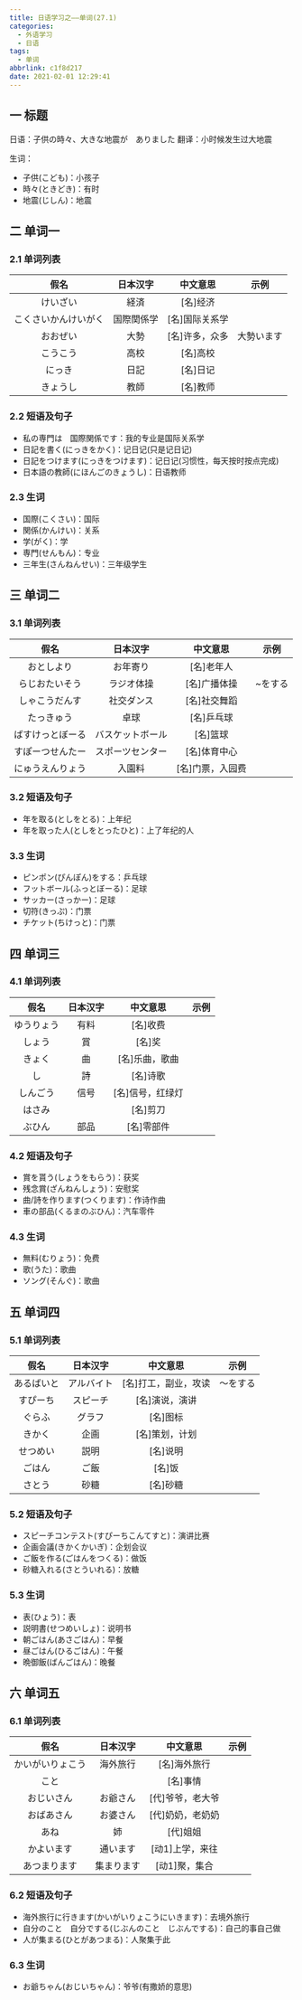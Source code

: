```yaml
---
title: 日语学习之——单词(27.1)
categories:
  - 外语学习
  - 日语
tags:
  - 单词
abbrlink: c1f8d217
date: 2021-02-01 12:29:41
---
```

## 一 标题

日语：子供の時々、大きな地震が　ありました
翻译：小时候发生过大地震
<!--more-->
生词：

* 子供(こども)：小孩子
* 時々(ときどき)：有时
* 地震(じしん)：地震

## 二 单词一

### 2.1 单词列表

|       **假名**       | **日本汉字** |  **中文意思**  |  **示例**  |
| :------------------: | :----------: | :------------: | :--------: |
|       けいざい       |     経済     |    [名]经济    |            |
| こくさいかんけいがく |  国際関係学  | [名]国际关系学 |            |
|       おおぜい       |     大勢     | [名]许多，众多 | 大勢います |
|       こうこう       |     高校     |    [名]高校    |            |
|        にっき        |     日記     |    [名]日记    |            |
|       きょうし       |     教師     |    [名]教师    |            |

### 2.2 短语及句子

* 私の専門は　国際関係です：我的专业是国际关系学
* 日記を書く(にっきをかく)：记日记(只是记日记)
* 日記をつけます(にっきをつけます)：记日记(习惯性，每天按时按点完成)
* 日本語の教師(にほんごのきょうし)：日语教师

### 2.3 生词

* 国際(こくさい)：国际
* 関係(かんけい)：关系
* 学(がく)：学
* 専門(せんもん)：专业
* 三年生(さんねんせい)：三年级学生

## 三 单词二

### 3.1 单词列表

|     **假名**     |   **日本汉字**   |   **中文意思**   | **示例** |
| :--------------: | :--------------: | :--------------: | :------: |
|    おとしより    |     お年寄り     |    [名]老年人    |          |
|  らじおたいそう  |    ラジオ体操    |   [名]广播体操   | ~をする  |
|  しゃこうだんす  |    社交ダンス    |   [名]社交舞蹈   |          |
|    たっきゅう    |       卓球       |    [名]乒乓球    |          |
| ばすけっとぼーる | バスケットボール |     [名]篮球     |          |
| すぽーつせんたー | スポーツセンター |   [名]体育中心   |          |
| にゅうえんりょう |      入園料      | [名]门票，入园费 |          |

### 3.2 短语及句子

* 年を取る(としをとる)：上年纪
* 年を取った人(としをとったひと)：上了年纪的人

### 3.3 生词

* ピンポン(ぴんぽん)をする：乒乓球
* フットボール(ふっとぼーる)：足球
* サッカー(さっかー)：足球
* 切符(きっぷ)：门票
* チケット(ちけっと)：门票

## 四 单词三

### 4.1  单词列表

|  **假名**  | **日本汉字** |   **中文意思**   | **示例** |
| :--------: | :----------: | :--------------: | :------: |
| ゆうりょう |     有料     |     [名]收费     |          |
|   しょう   |      賞      |      [名]奖      |          |
|   きょく   |      曲      |  [名]乐曲，歌曲  |          |
|     し     |      詩      |     [名]诗歌     |          |
|  しんごう  |     信号     | [名]信号，红绿灯 |          |
|   はさみ   |              |     [名]剪刀     |          |
|   ぶひん   |     部品     |    [名]零部件    |          |

### 4.2 短语及句子

* 賞を貰う(しょうをもらう)：获奖
* 残念賞(ざんねんしょう)：安慰奖
* 曲/詩を作ります(つくります)：作诗作曲
* 車の部品(くるまのぶひん)：汽车零件

### 4.3 生词

* 無料(むりょう)：免费
* 歌(うた)：歌曲
* ソング(そんぐ)：歌曲

## 五 单词四

### 5.1 单词列表

|  **假名**  | **日本汉字** |     **中文意思**     | **示例** |
| :--------: | :----------: | :------------------: | :------: |
| あるばいと |  アルバイト  | [名]打工，副业，攻读 | ～をする |
|  すぴーち  |   スピーチ   |    [名]演说，演讲    |          |
|   ぐらふ   |    グラフ    |       [名]图标       |          |
|   きかく   |     企画     |    [名]策划，计划    |          |
|  せつめい  |     説明     |       [名]说明       |          |
|   ごはん   |     ご飯     |        [名]饭        |          |
|   さとう   |     砂糖     |       [名]砂糖       |          |

### 5.2 短语及句子

* スピーチコンテスト(すぴーちこんてすと)：演讲比赛
* 企画会議(きかくかいぎ)：企划会议
* ご飯を作る(ごはんをつくる)：做饭
* 砂糖入れる(さとういれる)：放糖

### 5.3 生词

* 表(ひょう)：表
* 説明書(せつめいしょ)：说明书
* 朝ごはん(あさごはん)：早餐
* 昼ごはん(ひるごはん)：午餐
* 晩御飯(ばんごはん)：晚餐

## 六 单词五

### 6.1 单词列表

|     **假名**     | **日本汉字** |   **中文意思**   | **示例** |
| :--------------: | :----------: | :--------------: | :------: |
| かいがいりょこう |   海外旅行   |   [名]海外旅行   |          |
|       こと       |              |     [名]事情     |          |
|    おじいさん    |   お爺さん   | [代]爷爷，老大爷 |          |
|    おばあさん    |   お婆さん   | [代]奶奶，老奶奶 |          |
|       あね       |      姉      |     [代]姐姐     |          |
|    かよいます    |   通います   | [动1]上学，来往  |          |
|   あつまります   |  集まります  |  [动1]聚，集合   |          |

### 6.2 短语及句子

* 海外旅行に行きます(かいがいりょこうにいきます)：去境外旅行
* 自分のこと　自分でする(じぶんのこと　じぶんでする)：自己的事自己做
* 人が集まる(ひとがあつまる)：人聚集于此

### 6.3 生词

* お爺ちゃん(おじいちゃん)：爷爷(有撒娇的意思)

